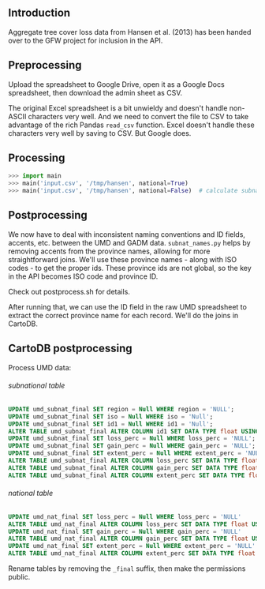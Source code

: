 ## Introduction

Aggregate tree cover loss data from Hansen et al. (2013) has been handed over
to the GFW project for inclusion in the API.

## Preprocessing

Upload the spreadsheet to Google Drive, open it as a Google Docs spreadsheet, then download the admin sheet as CSV.

The original Excel spreadsheet is a bit unwieldy and doesn't handle non-ASCII
characters very well. And we need to convert the
file to CSV to take advantage of the rich Pandas `read_csv` function. Excel doesn't handle these characters very well by saving to CSV. But Google does.

## Processing

```python
>>> import main
>>> main('input.csv', '/tmp/hansen', national=True)
>>> main('input.csv', '/tmp/hansen', national=False)  # calculate subnational stats
```

## Postprocessing

We now have to deal with inconsistent naming conventions and ID fields,
accents, etc. between the UMD and GADM data. `subnat_names.py` helps by
removing accents from the province names, allowing for more straightforward
joins. We'll use these province names - along with ISO codes - to get the
proper ids. These province ids are not global, so the key in the API becomes
ISO code and province ID.

Check out postprocess.sh for details.

After running that, we can use the ID field in the raw UMD spreadsheet to extract
the correct province name for each record. We'll do the joins in CartoDB.

## CartoDB postprocessing

Process UMD data:

###### subnational table
```sql
UPDATE umd_subnat_final SET region = Null WHERE region = 'NULL';
UPDATE umd_subnat_final SET iso = Null WHERE iso = 'Null';
UPDATE umd_subnat_final SET id1 = Null WHERE id1 = 'Null';
ALTER TABLE umd_subnat_final ALTER COLUMN id1 SET DATA TYPE float USING to_number(id1, '999')
UPDATE umd_subnat_final SET loss_perc = Null WHERE loss_perc = 'NULL';
UPDATE umd_subnat_final SET gain_perc = Null WHERE gain_perc = 'NULL';
UPDATE umd_subnat_final SET extent_perc = Null WHERE extent_perc = 'NULL';
ALTER TABLE umd_subnat_final ALTER COLUMN loss_perc SET DATA TYPE float USING to_number(loss_perc, '99999999999999.99999999999');
ALTER TABLE umd_subnat_final ALTER COLUMN gain_perc SET DATA TYPE float USING to_number(gain_perc, '99999999999999.99999999999');
ALTER TABLE umd_subnat_final ALTER COLUMN extent_perc SET DATA TYPE float USING to_number(extent_perc, '99999999999999.99999999999');
```

###### national table
```sql
UPDATE umd_nat_final SET loss_perc = Null WHERE loss_perc = 'NULL'
ALTER TABLE umd_nat_final ALTER COLUMN loss_perc SET DATA TYPE float USING to_number(loss_perc, '99999999999999.99999999999')
UPDATE umd_nat_final SET gain_perc = Null WHERE gain_perc = 'NULL'
ALTER TABLE umd_nat_final ALTER COLUMN gain_perc SET DATA TYPE float USING to_number(gain_perc, '99999999999999.99999999999')
UPDATE umd_nat_final SET extent_perc = Null WHERE extent_perc = 'NULL'
ALTER TABLE umd_nat_final ALTER COLUMN extent_perc SET DATA TYPE float USING to_number(extent_perc, '99999999999999.99999999999')
```

Rename tables by removing the `_final` suffix, then make the permissions public.
